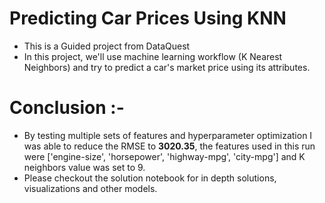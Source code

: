 # Predicting Car Prices Using KNN
* This is a Guided project from DataQuest  
* In this project, we'll use machine learning workflow (K Nearest Neighbors) and try to predict a car's market price using its attributes.

# Conclusion :-
* By testing multiple sets of features and hyperparameter optimization I was able to reduce the RMSE to **3020.35**, the features used in this run were ['engine-size', 'horsepower', 'highway-mpg', 'city-mpg'] and K neighbors value was set to 9.
* Please checkout the solution notebook for in depth solutions, visualizations and other models.
